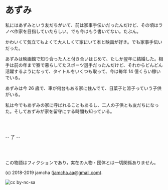 

# あずみ

私にはあずみという友だちがいて、前は家事手伝いだったんだけど、その頃はラノベ作家を目指していたらしい。でも今はもう書いてない。たぶん。

かわいくて気立てもよくて大人しくて家にいて本と映画が好き。でも家事手伝いだった。  

あずみは映画館で知り合った人と付き合いはじめて、たしか翌年に結婚した。相手は前の年まで寮で暮らしてたスポーツ選手だったんだけど、それからどんどん活躍するようになって、タイトルをいくつも取って、今は毎年 14 億くらい稼いでいる。  

あずみは今 26 歳で、車が何台もある家に住んでて、日菜子と涼子っていう子供がいる。  

私は今でもあずみの家に呼ばれることもあるし、二人の子供とも友だちになった。そしてあずみが家を留守にする時間も知っている。  

<br>  
<br>  

-- 了 --

<br>  
<br>  

この物語はフィクションであり，実在の人物・団体とは一切関係ありません。  

(c) 2018-2019 jamcha (jamcha.aa@gmail.com).  

![cc by-nc-sa](https://i.creativecommons.org/l/by-nc-sa/4.0/88x31.png)  

